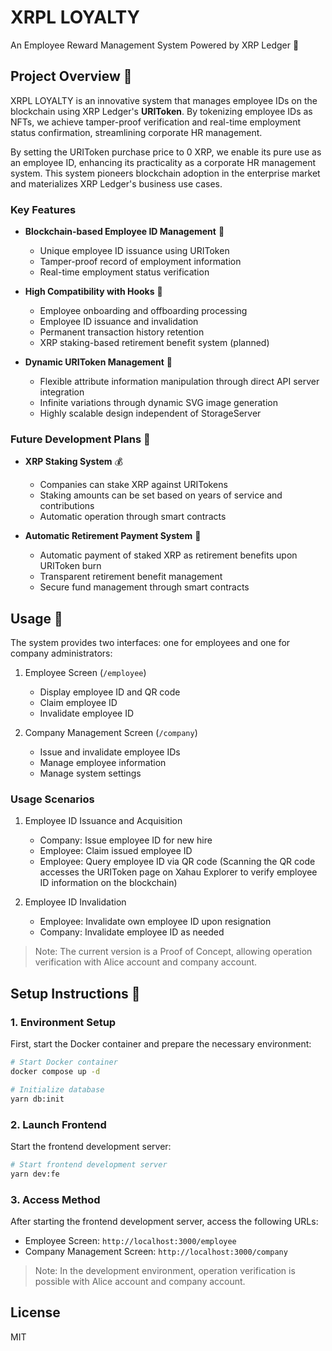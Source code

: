 # XRPL LOYALTY

An Employee Reward Management System Powered by XRP Ledger 🎯

## Project Overview 📖

XRPL LOYALTY is an innovative system that manages employee IDs on the blockchain using XRP Ledger's **URIToken**.
By tokenizing employee IDs as NFTs, we achieve tamper-proof verification and real-time employment status confirmation, streamlining corporate HR management.

By setting the URIToken purchase price to 0 XRP, we enable its pure use as an employee ID, enhancing its practicality as a corporate HR management system.
This system pioneers blockchain adoption in the enterprise market and materializes XRP Ledger's business use cases.

### Key Features

- **Blockchain-based Employee ID Management** 🔐
  - Unique employee ID issuance using URIToken
  - Tamper-proof record of employment information
  - Real-time employment status verification

- **High Compatibility with Hooks** 🔄
  - Employee onboarding and offboarding processing
  - Employee ID issuance and invalidation
  - Permanent transaction history retention
  - XRP staking-based retirement benefit system (planned)

- **Dynamic URIToken Management** 🎨
  - Flexible attribute information manipulation through direct API server integration
  - Infinite variations through dynamic SVG image generation
  - Highly scalable design independent of StorageServer

### Future Development Plans 🚀

- **XRP Staking System** 💰
  - Companies can stake XRP against URITokens
  - Staking amounts can be set based on years of service and contributions
  - Automatic operation through smart contracts

- **Automatic Retirement Payment System** 💸
  - Automatic payment of staked XRP as retirement benefits upon URIToken burn
  - Transparent retirement benefit management
  - Secure fund management through smart contracts

## Usage 🚀

The system provides two interfaces: one for employees and one for company administrators:

1. Employee Screen (`/employee`)
   - Display employee ID and QR code
   - Claim employee ID
   - Invalidate employee ID

2. Company Management Screen (`/company`)
   - Issue and invalidate employee IDs
   - Manage employee information
   - Manage system settings

### Usage Scenarios

1. Employee ID Issuance and Acquisition
   - Company: Issue employee ID for new hire
   - Employee: Claim issued employee ID
   - Employee: Query employee ID via QR code (Scanning the QR code accesses the URIToken page on Xahau Explorer to verify employee ID information on the blockchain)

2. Employee ID Invalidation
   - Employee: Invalidate own employee ID upon resignation
   - Company: Invalidate employee ID as needed

> Note: The current version is a Proof of Concept, allowing operation verification with Alice account and company account.

## Setup Instructions 🚀

### 1. Environment Setup

First, start the Docker container and prepare the necessary environment:

```bash
# Start Docker container
docker compose up -d

# Initialize database
yarn db:init
```

### 2. Launch Frontend

Start the frontend development server:

```bash
# Start frontend development server
yarn dev:fe
```

### 3. Access Method

After starting the frontend development server, access the following URLs:

- Employee Screen: `http://localhost:3000/employee`
- Company Management Screen: `http://localhost:3000/company`

> Note: In the development environment, operation verification is possible with Alice account and company account.

## License

MIT
